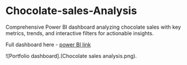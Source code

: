 # Chocolate-sales-Analysis

Comprehensive Power BI dashboard analyzing chocolate sales with key metrics, trends, and interactive filters for actionable insights.

Full dashboard here - [power BI link](https://app.powerbi.com/links/YunLBbBIaV?ctid=d2f9fb66-c05d-44e5-b1ce-7a02b5fd003a&pbi_source=linkShare&bookmarkGuid=be134fee-a93d-4934-9e11-8fd809b2c5d9)

![Portfolio dashboard].(Chocolate sales analysis.png).
